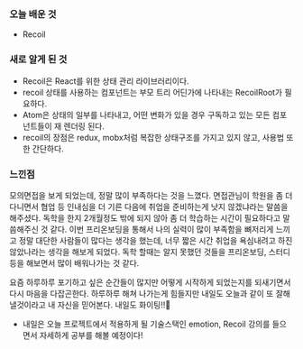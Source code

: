### 오늘 배운 것
- Recoil

### 새로 알게 된 것
- Recoil은 React를 위한 상태 관리 라이브러리이다.
- recoil 상태를 사용하는 컴포넌트는 부모 트리 어딘가에 나타내는 RecoilRoot가 필요하다.
- Atom은 상태의 일부를 나타내고, 어떤 변화가 있을 경우 구독하고 있는 모든 컴포넌트들이 재 렌더링 된다.
- recoil의 장점은 redux, mobx처럼 복잡한 상태구조를 가지고 있지 않고, 사용법 또한 간단하다.

### 느낀점
모의면접을 보게 되었는데, 정말 많이 부족하다는 것을 느꼈다. 면접관님이 학원을 좀 더 다니면서 협업 등 인내심을 더 기른 다음에 취업을 준비하는게 낫지 않겠냐라는 말씀을 해주셨다.
독학을 한지 2개월정도 밖에 되지 않아 좀 더 학습하는 시간이 필요하다고 말씀해주신 것 같다. 이번 프리온보딩을 통해서 나의 실력이 많이 부족함을 뼈저리게 느끼고 정말 대단한 사람들이 많다는 생각을 했는데, 
너무 짧은 시간 취업을 욕심내려고 하진 않았나라는 생각을 해보게 되었다. 독학 할때는 알지 못했던 것들을 프리온보딩, 스터디 등을 해보면서 많이 배워나가는 것 같다.
</br>

요즘 하루하루 포기하고 싶은 순간들이 많지만 어떻게 시작하게 되었는지를 되새기면서 다시 마음을 다잡곤한다. 하루하루 해쳐 나가는게 힘들지만 내일도 오늘과 같이 또 잘해낼것이라고 내 자신을 믿어본다.
내일도 화이팅!!💪 
</br>

- 내일은 오늘 프로젝트에서 적용하게 될 기술스택인 emotion, Recoil 강의를 들으면서 자세하게 공부를 해볼 예정이다!

